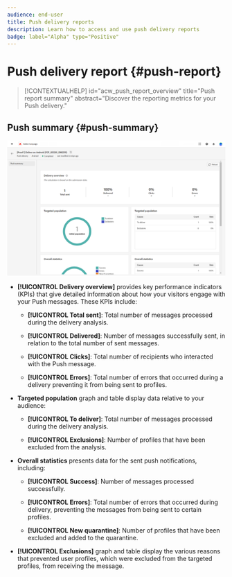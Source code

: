 ```yaml
---
audience: end-user
title: Push delivery reports
description: Learn how to access and use push delivery reports
badge: label="Alpha" type="Positive"
---
```

# Push delivery report {#push-report}

>[!CONTEXTUALHELP]
>id="acw_push_report_overview"
>title="Push report summary"
>abstract="Discover the reporting metrics for your Push delivery."

## Push summary {#push-summary}

![](assets/reporting_push.png)

* **[!UICONTROL Delivery overview]** provides key performance indicators (KPIs) that give detailed information about how your visitors engage with your Push messages. These KPIs include:

    * **[!UICONTROL Total sent]**: Total number of messages processed during the delivery analysis.

    * **[!UICONTROL Delivered]**: Number of messages successfully sent, in relation to the total number of sent messages.

    * **[!UICONTROL Clicks]**: Total number of recipients who interacted with the Push message.

    * **[!UICONTROL Errors]**: Total number of errors that occurred during a delivery preventing it from being sent to profiles.

* **Targeted population** graph and table display data relative to your audience:

    * **[!UICONTROL To deliver]**: Total number of messages processed during the delivery analysis.

    * **[!UICONTROL Exclusions]**: Number of profiles that have been excluded from the analysis.

* **Overall statistics** presents data for the sent push notifications, including:

    * **[!UICONTROL Success]**: Number of messages processed successfully.

    * **[!UICONTROL Errors]**: Total number of errors that occurred during delivery, preventing the messages from being sent to certain profiles.

    * **[!UICONTROL New quarantine]**:  Number of profiles that have been excluded and added to the quarantine.

* **[!UICONTROL Exclusions]** graph and table display the various reasons that prevented user profiles, which were excluded from the targeted profiles, from receiving the message.